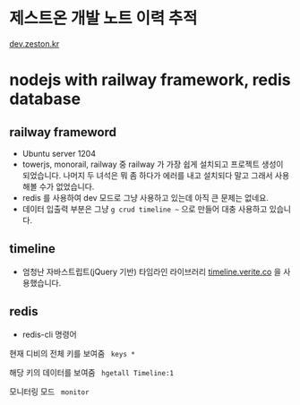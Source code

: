 제스트온 개발 노트 이력 추적
============================
[dev.zeston.kr](http://dev.zeston.kr "이동")

# nodejs with railway framework, redis database

## railway frameword

- Ubuntu server 1204
- towerjs, monorail, railway 중 railway 가 가장 쉽게 설치되고 프로젝트 생성이 되었습니다. 나머지 두 녀석은 뭐 좀 하다가
에러를 내고 설치되다 말고 그래서 사용해볼 수가 없었습니다.
- redis 를 사용하여 dev 모드로 그냥 사용하고 있는데 아직 큰 문제는 없네요.
- 데이터 입출력 부분은 그냥 `g crud timeline ~` 으로 만들어 대충 사용하고 있습니다.

## timeline

- 엄청난 자바스트립트(jQuery 기반) 타임라인 라이브러리 [timeline.verite.co](http://timeline.verite.co "타임라인 갑") 을 사용했습니다.

## redis

- redis-cli 명령어

현재 디비의 전체 키를 보여줌 ` keys *`

해당 키의 데이터를 보여줌 ` hgetall Timeline:1`

모니터링 모드 ` monitor`
